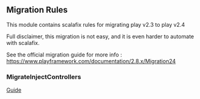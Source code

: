 ## Migration Rules

This module contains scalafix rules for migrating play v2.3 to play v2.4

Full disclaimer, this migration is not easy, and it is even harder to automate with scalafix.

See the official migration guide for more info :
https://www.playframework.com/documentation/2.8.x/Migration24

### MigrateInjectControllers


[Guide](https://www.playframework.com/documentation/2.8.x/Migration24)
